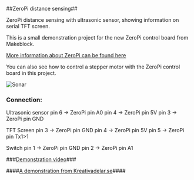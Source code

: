 ##ZeroPi distance sensing##

ZeroPi distance sensing with ultrasonic sensor,
showing information on serial TFT screen.

This is a small demonstration project for the new ZeroPi control board from Makeblock.

[More information about ZeroPi can be found here](https://www.kickstarter.com/projects/1204283/zeropi-arduino-and-raspberry-pi-compatible-develop/description)

You can also see how to control a stepper motor with the ZeroPi control board in this project.
 
![Sonar](/Images/20160216_213551.jpg)

### Connection: ###

 Ultrasonic sensor pin 6 -> ZeroPi pin A0
                   pin 4 -> ZeroPi pin 5V
                   pin 3 -> ZeroPi pin GND
                    
 TFT Screen        pin 3 -> ZeroPi pin GND 
                   pin 4 -> ZeroPi pin 5V 
                   pin 5 -> ZeroPi pin Tx1>1 
                
 Switch            pin 1 -> ZeroPi pin GND 
                   pin 2 -> ZeroPi pin A1 

###[Demonstration video](https://youtu.be/EP57uoHRSts)###

####[A demonstration from Kreativadelar.se](http://www.kreativadelar.se)####
